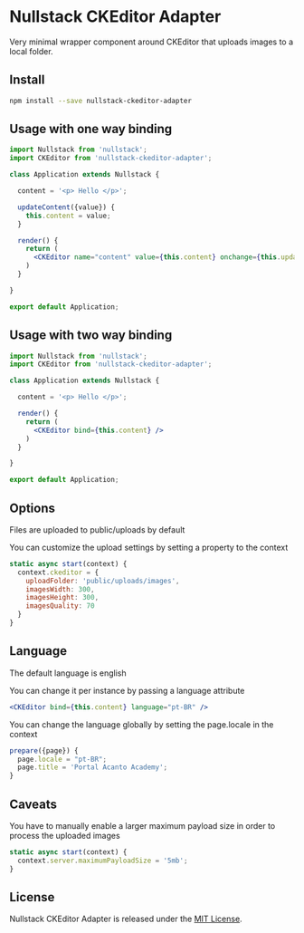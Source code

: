 
# Nullstack CKEditor Adapter

Very minimal wrapper component around CKEditor that uploads images to a local folder.

## Install

```bash
npm install --save nullstack-ckeditor-adapter
```

## Usage with one way binding

```jsx
import Nullstack from 'nullstack';
import CKEditor from 'nullstack-ckeditor-adapter';

class Application extends Nullstack {

  content = '<p> Hello </p>';

  updateContent({value}) {
    this.content = value;
  }

  render() {
    return (
      <CKEditor name="content" value={this.content} onchange={this.updateContent} />
    )
  }

}

export default Application;
```

## Usage with two way binding

```jsx
import Nullstack from 'nullstack';
import CKEditor from 'nullstack-ckeditor-adapter';

class Application extends Nullstack {

  content = '<p> Hello </p>';

  render() {
    return (
      <CKEditor bind={this.content} />
    )
  }

}

export default Application;
```

## Options

Files are uploaded to public/uploads by default

You can customize the upload settings by setting a property to the context

```jsx
static async start(context) {
  context.ckeditor = {
    uploadFolder: 'public/uploads/images',
    imagesWidth: 300,
    imagesHeight: 300,
    imagesQuality: 70
  }
}
```

## Language

The default language is english

You can change it per instance by passing a language attribute

```jsx
<CKEditor bind={this.content} language="pt-BR" />
```

You can change the language globally by setting the page.locale in the context

```jsx
prepare({page}) {
  page.locale = "pt-BR";
  page.title = 'Portal Acanto Academy';
}
```

## Caveats

You have to manually enable a larger maximum payload size in order to process the uploaded images

```jsx
static async start(context) {
  context.server.maximumPayloadSize = '5mb';
}
```

## License

Nullstack CKEditor Adapter is released under the [MIT License](https://opensource.org/licenses/MIT).